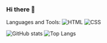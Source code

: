 ### Hi there 👋

Languages and Tools:
![HTML](https://img.shields.io/badge/HTML5-0B0A0C?style=for-the-badge&logo=html5&logoColor=white)
![CSS](https://img.shields.io/badge/CSS3-0B0A0C?style=for-the-badge&logo=css3&logoColor=white)


![GitHub stats](https://github-readme-stats.vercel.app/api?username=aanddi&theme=dark&show_icons=true)
![Top Langs](https://github-readme-stats.vercel.app/api/top-langs/?username=aanddi&layout=compact)
